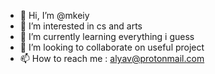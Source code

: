 - 👋 Hi, I’m @mkeiy
- 👀 I’m interested in cs and arts
- 🌱 I’m currently learning everything i guess
- 💞️ I’m looking to collaborate on useful project
- 📫 How to reach me : alyav@protonmail.com

<!---
mkeiy/mkeiy is a ✨ special ✨ repository because its `README.md` (this file) appears on your GitHub profile.
You can click the Preview link to take a look at your changes.
--->
